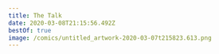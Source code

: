 ```yaml
---
title: The Talk
date: 2020-03-08T21:15:56.492Z
bestOf: true
image: /comics/untitled_artwork-2020-03-07t215823.613.png
---
```

